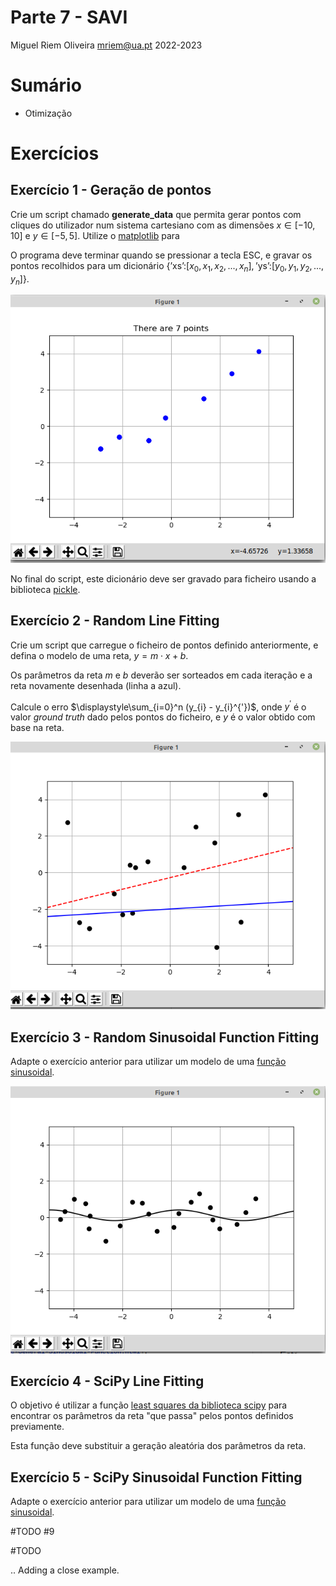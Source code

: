 Parte 7 - SAVI
==============
Miguel Riem Oliveira <mriem@ua.pt>
2022-2023

# Sumário

- Otimização

# Exercícios

## Exercício 1 - Geração de pontos

Crie um script chamado **generate_data** que permita gerar pontos com cliques do utilizador num sistema cartesiano com as dimensões $x \in [-10, 10]$ e $y \in [-5, 5]$.  Utilize o [matplotlib](https://matplotlib.org/) para 

O programa deve terminar quando se pressionar a tecla ESC, e gravar os pontos recolhidos para um dicionário  $\left\lbrace\text{'xs':} [x_0,x_1, x_2, ..., x_n] , \text{'ys':} [y_0,y_1, y_2, ..., y_n]\right\rbrace$.

![Image](docs/points.png)

No final do script, este dicionário deve ser gravado para ficheiro usando a biblioteca [pickle](https://docs.python.org/3/library/pickle.html).

## Exercício 2 - Random Line Fitting

Crie um script que carregue o ficheiro de pontos definido anteriormente, e defina o modelo de uma reta, $y = m \cdot x + b$.

Os parâmetros da reta $m$ e $b$ deverão ser sorteados em cada iteração e a reta novamente desenhada (linha a azul).

Calcule o erro $\displaystyle\sum_{i=0}^n (y_{i} - y_{i}^{'})$, onde $y^{'}$ é o valor _ground truth_ dado pelos pontos do ficheiro, e $y$ é o valor obtido com base na reta.

![Image](docs/fitting_random.png)


## Exercício 3 - Random Sinusoidal Function Fitting

Adapte o exercício anterior para utilizar um modelo de uma [função sinusoidal](https://yoshiwarabooks.org/trig/The-General-Sinusoidal-Function.html).


![Image](docs/sinusoidal_fitting.png)

## Exercício 4 - SciPy Line Fitting

O objetivo é utilizar a função [least squares da biblioteca scipy](https://docs.scipy.org/doc/scipy/reference/generated/scipy.optimize.least_squares.html) para encontrar os parâmetros da reta "que passa" pelos pontos definidos previamente.

Esta função deve substituir a geração aleatória dos parâmetros da reta.

## Exercício 5 - SciPy Sinusoidal Function Fitting 

Adapte o exercício anterior para utilizar um modelo de uma [função sinusoidal](https://yoshiwarabooks.org/trig/The-General-Sinusoidal-Function.html).

#TODO #9

#TODO

..
Adding a close example.

